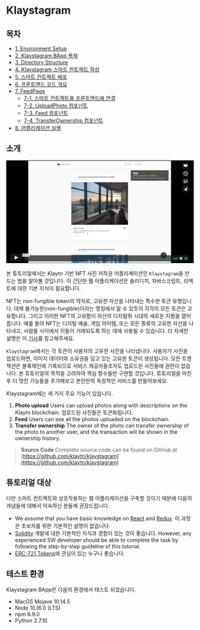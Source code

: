 # Klaystagram

## 목차

* [1. Environment Setup](1.-environment-setup.md)
* [2. Klaystagram BApp 복제](2.-clone-klaystagram-bapp.md)
* [3. Directory Structure](3.-directory-structure.md)
* [4. Klaystagram 스마트 컨트랙트 작성](4.-write-klaystagram-smart-contract.md)
* [5. 스마트 컨트랙트 배포](5.-deploy-contract.md)
* [6. 프론트엔드 코드 개요](6.-frontend-code-overview.md)
* [7. FeedPage](7.-feedpage/README.md)
  * [7-1. 스마트 컨트랙트를 프론트엔드에 연결](7.-feedpage/7-1.-connect-contract-to-frontend.md)
  * [7-2. UploadPhoto 컴포넌트](7.-feedpage/7-2.-uploadphoto-component.md)
  * [7-3. Feed 컴포넌트](7.-feedpage/7-3.-feed-component.md)
  * [7-4. TransferOwnership 컴포넌트](7.-feedpage/7-4.-transferownership-component.md)
* [8. 어플리케이션 실행](8.-run-app.md)

## 소개

[![Klaystagram 소개 영상](images/klaystagram-video-poster.png)](https://vimeo.com/327033594)

본 튜토리얼에서는 Klaytn 기반 NFT 사진 저작권 어플리케이션인 `Klaystagram`을 만드는 법을 알아볼 것입니다. 이 간단한 웹 어플리케이션은 솔리디치, 자바스크립트, 리액트에 대한 기본 지식이 필요합니다.

NFT는 non-fungible token의 약자로, 고유한 자산을 나타내는 특수한 토큰 유형입니다. 대체 불가능한\(non-fungible\)이라는 명칭에서 알 수 있듯이 각각의 모든 토큰은 고유합니다. 그리고 이러한 NFT의 고유함이 자산의 디지털화 시대의 새로운 지평을 열어줍니다. 예를 들어 NFT는 디지털 예술, 게임 아이템, 또는 모든 종류의 고유한 자산을 나타내고, 사람들 사이에서 이들이 거래되도록 하는 데에 사용될 수 있습니다. 더 자세한 설명은 이 [기사](https://coincentral.com/nfts-non-fungible-tokens/)를 참고해주세요.

`Klaystagram`에서는 각 토큰이 사용자의 고유한 사진을 나타냅니다. 사용자가 사진을 업로드하면, 이미지 데이터와 소유권을 담고 있는 고유한 토큰이 생성됩니다. 모든 트랜잭션은 블록체인에 기록되므로 서비스 제공자들조차도 업로드된 사진들에 권한이 없습니다. 본 튜토리얼의 목적을 고려하여 핵심 함수들만 구현할 것입니다. 튜토리얼을 마친 후 더 멋진 기능들을 추가해보고 본인만의 독창적인 서비스를 만들어보세요.

Klaystagram에는 세 가지 주요 기능이 있습니다.

1. **Photo upload** Users can upload photos along with descriptions on the Klaytn blockchain. 업로드된 사진들은 토큰화됩니다.
2. **Feed** Users can see all the photos uploaded on the blockchain.
3. **Transfer ownership** The owner of the photo can transfer ownership of the photo to another user, and the transaction will be shown in the ownership history.

> **Source Code** Complete source code can be found on GitHub at [https://github.com/klaytn/klaystagram](https://github.com/klaytn/klaystagram)

## 튜토리얼 대상

다만 스마트 컨트랙트와 상호작용하는 웹 어플리케이션을 구축할 것이기 때문에 다음의 개념들에 대해서 익숙하신 분들께 권장드립니다.

* We assume that you have basic knowledge on [React](https://reactjs.org/) and [Redux](https://redux.js.org/). 이 과정은 초보자를 위한 기본적인 설명이 없습니다.
* [Solidity](https://solidity.readthedocs.io/en/v0.5.10/) 개발에 대한 기본적인 지식과 경험이 있는 것이 좋습니다. However, any experienced SW developer should be able to complete the task by following the step-by-step guideline of this tutorial.
* [ERC-721 Tokens](http://erc721.org/)에 관심이 있는 누구나 좋습니다.

## 테스트 환경

Klaystagram BApp은 다음의 환경에서 테스트 되었습니다.

* MacOS Mojave 10.14.5
* Node 10.16.0 \(LTS\)
* npm 6.9.0
* Python 2.7.10

